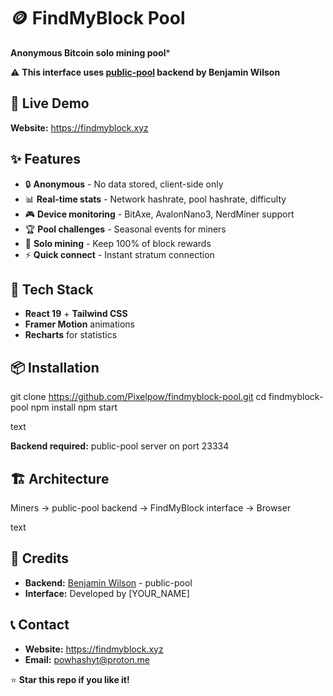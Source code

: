 # 🪙 FindMyBlock Pool

**Anonymous Bitcoin solo mining pool***

⚠️ **This interface uses [public-pool](https://github.com/benjamin-wilson/public-pool) backend by Benjamin Wilson**

## 🚀 Live Demo

**Website:** https://findmyblock.xyz

## ✨ Features

- 🔒 **Anonymous** - No data stored, client-side only
- 📊 **Real-time stats** - Network hashrate, pool hashrate, difficulty  
- 🎮 **Device monitoring** - BitAxe, AvalonNano3, NerdMiner support
- 🏆 **Pool challenges** - Seasonal events for miners
- 🎯 **Solo mining** - Keep 100% of block rewards
- ⚡ **Quick connect** - Instant stratum connection

## 🎨 Tech Stack

- **React 19** + **Tailwind CSS**
- **Framer Motion** animations
- **Recharts** for statistics  

## 📦 Installation

git clone https://github.com/Pixelpow/findmyblock-pool.git
cd findmyblock-pool
npm install
npm start

text

**Backend required:** public-pool server on port 23334

## 🏗️ Architecture

Miners → public-pool backend → FindMyBlock interface → Browser

text

## 🙏 Credits

- **Backend:** [Benjamin Wilson](https://github.com/benjamin-wilson) - public-pool
- **Interface:** Developed by [YOUR_NAME]

## 📞 Contact

- **Website:** https://findmyblock.xyz
- **Email:** powhashyt@proton.me

⭐ **Star this repo if you like it!**
